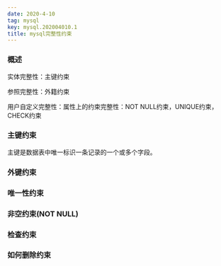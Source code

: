 ```yaml
---
date: 2020-4-10
tag: mysql
key: mysql.202004010.1
title: mysql完整性约束
---
```


### 概述

实体完整性：主键约束

参照完整性：外籍约束

用户自定义完整性：属性上的约束完整性：NOT NULL约束，UNIQUE约束，CHECK约束

### 主键约束

主键是数据表中唯一标识一条记录的一个或多个字段。

### 外键约束

### 唯一性约束

### 非空约束(NOT NULL)

### 检查约束

### 如何删除约束

